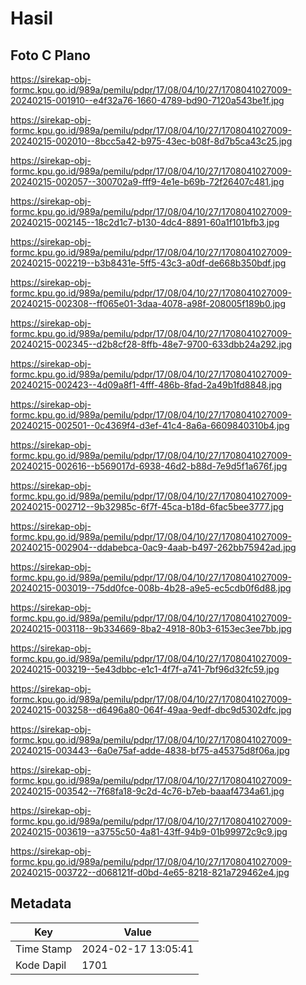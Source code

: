 # Hasil

## Foto C Plano

https://sirekap-obj-formc.kpu.go.id/989a/pemilu/pdpr/17/08/04/10/27/1708041027009-20240215-001910--e4f32a76-1660-4789-bd90-7120a543be1f.jpg

https://sirekap-obj-formc.kpu.go.id/989a/pemilu/pdpr/17/08/04/10/27/1708041027009-20240215-002010--8bcc5a42-b975-43ec-b08f-8d7b5ca43c25.jpg

https://sirekap-obj-formc.kpu.go.id/989a/pemilu/pdpr/17/08/04/10/27/1708041027009-20240215-002057--300702a9-fff9-4e1e-b69b-72f26407c481.jpg

https://sirekap-obj-formc.kpu.go.id/989a/pemilu/pdpr/17/08/04/10/27/1708041027009-20240215-002145--18c2d1c7-b130-4dc4-8891-60a1f101bfb3.jpg

https://sirekap-obj-formc.kpu.go.id/989a/pemilu/pdpr/17/08/04/10/27/1708041027009-20240215-002219--b3b8431e-5ff5-43c3-a0df-de668b350bdf.jpg

https://sirekap-obj-formc.kpu.go.id/989a/pemilu/pdpr/17/08/04/10/27/1708041027009-20240215-002308--ff065e01-3daa-4078-a98f-208005f189b0.jpg

https://sirekap-obj-formc.kpu.go.id/989a/pemilu/pdpr/17/08/04/10/27/1708041027009-20240215-002345--d2b8cf28-8ffb-48e7-9700-633dbb24a292.jpg

https://sirekap-obj-formc.kpu.go.id/989a/pemilu/pdpr/17/08/04/10/27/1708041027009-20240215-002423--4d09a8f1-4fff-486b-8fad-2a49b1fd8848.jpg

https://sirekap-obj-formc.kpu.go.id/989a/pemilu/pdpr/17/08/04/10/27/1708041027009-20240215-002501--0c4369f4-d3ef-41c4-8a6a-6609840310b4.jpg

https://sirekap-obj-formc.kpu.go.id/989a/pemilu/pdpr/17/08/04/10/27/1708041027009-20240215-002616--b569017d-6938-46d2-b88d-7e9d5f1a676f.jpg

https://sirekap-obj-formc.kpu.go.id/989a/pemilu/pdpr/17/08/04/10/27/1708041027009-20240215-002712--9b32985c-6f7f-45ca-b18d-6fac5bee3777.jpg

https://sirekap-obj-formc.kpu.go.id/989a/pemilu/pdpr/17/08/04/10/27/1708041027009-20240215-002904--ddabebca-0ac9-4aab-b497-262bb75942ad.jpg

https://sirekap-obj-formc.kpu.go.id/989a/pemilu/pdpr/17/08/04/10/27/1708041027009-20240215-003019--75dd0fce-008b-4b28-a9e5-ec5cdb0f6d88.jpg

https://sirekap-obj-formc.kpu.go.id/989a/pemilu/pdpr/17/08/04/10/27/1708041027009-20240215-003118--9b334669-8ba2-4918-80b3-6153ec3ee7bb.jpg

https://sirekap-obj-formc.kpu.go.id/989a/pemilu/pdpr/17/08/04/10/27/1708041027009-20240215-003219--5e43dbbc-e1c1-4f7f-a741-7bf96d32fc59.jpg

https://sirekap-obj-formc.kpu.go.id/989a/pemilu/pdpr/17/08/04/10/27/1708041027009-20240215-003258--d6496a80-064f-49aa-9edf-dbc9d5302dfc.jpg

https://sirekap-obj-formc.kpu.go.id/989a/pemilu/pdpr/17/08/04/10/27/1708041027009-20240215-003443--6a0e75af-adde-4838-bf75-a45375d8f06a.jpg

https://sirekap-obj-formc.kpu.go.id/989a/pemilu/pdpr/17/08/04/10/27/1708041027009-20240215-003542--7f68fa18-9c2d-4c76-b7eb-baaaf4734a61.jpg

https://sirekap-obj-formc.kpu.go.id/989a/pemilu/pdpr/17/08/04/10/27/1708041027009-20240215-003619--a3755c50-4a81-43ff-94b9-01b99972c9c9.jpg

https://sirekap-obj-formc.kpu.go.id/989a/pemilu/pdpr/17/08/04/10/27/1708041027009-20240215-003722--d068121f-d0bd-4e65-8218-821a729462e4.jpg


## Metadata

| Key        | Value               |
| ---------- | ------------------- |
| Time Stamp | 2024-02-17 13:05:41 |
| Kode Dapil | 1701                |



